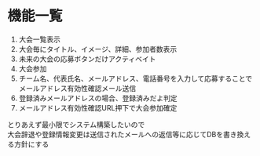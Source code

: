 # 機能一覧

1. 大会一覧表示
  1. 大会毎にタイトル、イメージ、詳細、参加者数表示
  1. 未来の大会の応募ボタンだけアクティベイト
1. 大会参加
  1. チーム名、代表氏名、メールアドレス、電話番号を入力して応募することでメールアドレス有効性確認メール送信
  1. 登録済みメールアドレスの場合、登録済みだよ判定
  1. メールアドレス有効性確認URL押下で大会参加確定

とりあえず最小限でシステム構築したいので  
大会辞退や登録情報変更は送信されたメールへの返信等に応じてDBを書き換える方針にする


